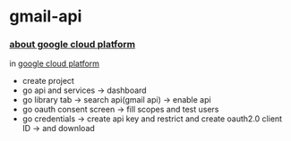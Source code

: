 # gmail-api

### [about google cloud platform](https://cloud.google.com/resource-manager/docs/creating-managing-projects)
in [google cloud platform](https://console.cloud.google.com/) 
- create project
- go api and services -> dashboard
- go library tab -> search api(gmail api) -> enable api
- go oauth consent screen -> fill scopes and test users
- go credentials -> create api key and restrict and create oauth2.0 client ID -> and download



